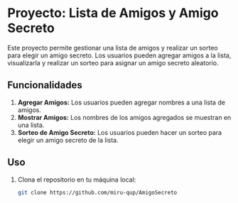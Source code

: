 # Proyecto: Lista de Amigos y Amigo Secreto

Este proyecto permite gestionar una lista de amigos y realizar un sorteo para elegir un amigo secreto. Los usuarios pueden agregar amigos a la lista, visualizarla y realizar un sorteo para asignar un amigo secreto aleatorio.

## Funcionalidades

1. **Agregar Amigos:** Los usuarios pueden agregar nombres a una lista de amigos.
2. **Mostrar Amigos:** Los nombres de los amigos agregados se muestran en una lista.
3. **Sorteo de Amigo Secreto:** Los usuarios pueden hacer un sorteo para elegir un amigo secreto de la lista.

## Uso

1. Clona el repositorio en tu máquina local:
   ```bash
   git clone https://github.com/miru-qup/AmigoSecreto
